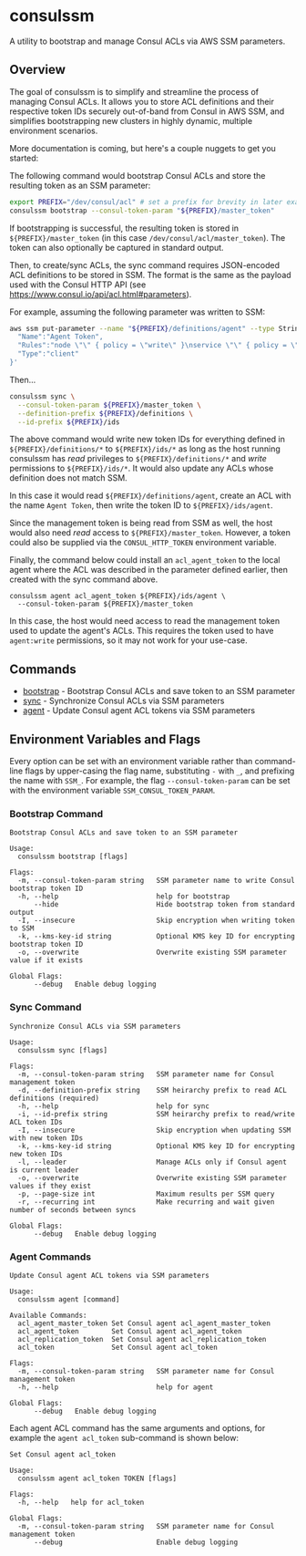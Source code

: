 # consulssm
A utility to bootstrap and manage Consul ACLs via AWS SSM parameters.

## Overview
The goal of consulssm is to simplify and streamline the process of managing
Consul ACLs. It allows you to store ACL definitions and their respective token
IDs securely out-of-band from Consul in AWS SSM, and simplifies bootstrapping
new clusters in highly dynamic, multiple environment scenarios.

More documentation is coming, but here's a couple nuggets to get you started:

The following command would bootstrap Consul ACLs and store the resulting
token as an SSM parameter:
```bash
export PREFIX="/dev/consul/acl" # set a prefix for brevity in later examples
consulssm bootstrap --consul-token-param "${PREFIX}/master_token"
```
If bootstrapping is successful, the resulting token is stored in
`${PREFIX}/master_token` (in this case `/dev/consul/acl/master_token`). The
token can also optionally be captured in standard output.

Then, to create/sync ACLs, the sync command requires JSON-encoded
ACL definitions to be stored in SSM. The format is the same as the payload used
with the Consul HTTP API (see https://www.consul.io/api/acl.html#parameters).

For example, assuming the following parameter was
written to SSM:

```bash
aws ssm put-parameter --name "${PREFIX}/definitions/agent" --type String --value '{
  "Name":"Agent Token",
  "Rules":"node \"\" { policy = \"write\" }\nservice \"\" { policy = \"read\" }\nkey \"_rexec/\" { policy = \"write\" }\n",
  "Type":"client"
}'
```

Then...

```bash
consulssm sync \
  --consul-token-param ${PREFIX}/master_token \
  --definition-prefix ${PREFIX}/definitions \
  --id-prefix ${PREFIX}/ids
```

The above command would write new token IDs for everything defined in `${PREFIX}/definitions/*`
to `${PREFIX}/ids/*` as long as the host running consulssm has _read_ privileges to `${PREFIX}/definitions/*`
and _write_ permissions to `${PREFIX}/ids/*`. It would also update any ACLs whose
definition does not match SSM.

In this case it would read `${PREFIX}/definitions/agent`,
create an ACL with the name `Agent Token`, then write the token ID to `${PREFIX}/ids/agent`.

Since the management token is being read from SSM as well, the host would also
need _read_ access to `${PREFIX}/master_token`. However, a token could also
be supplied via the `CONSUL_HTTP_TOKEN` environment variable.

Finally, the command below could install an `acl_agent_token` to the local
agent where the ACL was described in the parameter defined earlier, then
created with the sync command above.
```
consulssm agent acl_agent_token ${PREFIX}/ids/agent \
  --consul-token-param ${PREFIX}/master_token
```
In this case, the host would need access to read the management token used to
update the agent's ACLs.  This requires the token used to have `agent:write`
permissions, so it may not work for your use-case.

## Commands
- [bootstrap](#bootstrap-command) - Bootstrap Consul ACLs and save token to an SSM parameter
- [sync](#sync-command) - Synchronize Consul ACLs via SSM parameters
- [agent](#agent-commands) - Update Consul agent ACL tokens via SSM parameters

## Environment Variables and Flags
Every option can be set with an environment variable rather than command-line flags by
upper-casing the flag name, substituting `-` with `_`, and prefixing the name with `SSM_`.
For example, the flag `--consul-token-param` can be set with the environment variable
`SSM_CONSUL_TOKEN_PARAM`.

### Bootstrap Command
```
Bootstrap Consul ACLs and save token to an SSM parameter

Usage:
  consulssm bootstrap [flags]

Flags:
  -m, --consul-token-param string   SSM parameter name to write Consul bootstrap token ID
  -h, --help                        help for bootstrap
      --hide                        Hide bootstrap token from standard output
  -I, --insecure                    Skip encryption when writing token to SSM
  -k, --kms-key-id string           Optional KMS key ID for encrypting bootstrap token ID
  -o, --overwrite                   Overwrite existing SSM parameter value if it exists

Global Flags:
      --debug   Enable debug logging
```

### Sync Command
```
Synchronize Consul ACLs via SSM parameters

Usage:
  consulssm sync [flags]

Flags:
  -m, --consul-token-param string   SSM parameter name for Consul management token
  -d, --definition-prefix string    SSM heirarchy prefix to read ACL definitions (required)
  -h, --help                        help for sync
  -i, --id-prefix string            SSM heirarchy prefix to read/write ACL token IDs
  -I, --insecure                    Skip encryption when updating SSM with new token IDs
  -k, --kms-key-id string           Optional KMS key ID for encrypting new token IDs
  -l, --leader                      Manage ACLs only if Consul agent is current leader
  -o, --overwrite                   Overwrite existing SSM parameter values if they exist
  -p, --page-size int               Maximum results per SSM query
  -r, --recurring int               Make recurring and wait given number of seconds between syncs

Global Flags:
      --debug   Enable debug logging
```

### Agent Commands
```
Update Consul agent ACL tokens via SSM parameters

Usage:
  consulssm agent [command]

Available Commands:
  acl_agent_master_token Set Consul agent acl_agent_master_token
  acl_agent_token        Set Consul agent acl_agent_token
  acl_replication_token  Set Consul agent acl_replication_token
  acl_token              Set Consul agent acl_token

Flags:
  -m, --consul-token-param string   SSM parameter name for Consul management token
  -h, --help                        help for agent

Global Flags:
      --debug   Enable debug logging
```

Each agent ACL command has the same arguments and options, for example the
`agent acl_token` sub-command is shown below:

```
Set Consul agent acl_token

Usage:
  consulssm agent acl_token TOKEN [flags]

Flags:
  -h, --help   help for acl_token

Global Flags:
  -m, --consul-token-param string   SSM parameter name for Consul management token
      --debug                       Enable debug logging
```
